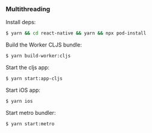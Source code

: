 ### Multithreading

Install deps:
```sh
$ yarn && cd react-native && yarn && npx pod-install
```

Build the Worker CLJS bundle:
```sh
$ yarn build-worker:cljs
```

Start the cljs app:
```sh
$ yarn start:app-cljs
```

Start iOS app:
```sh
$ yarn ios
```

Start metro bundler:
```sh
$ yarn start:metro
```
